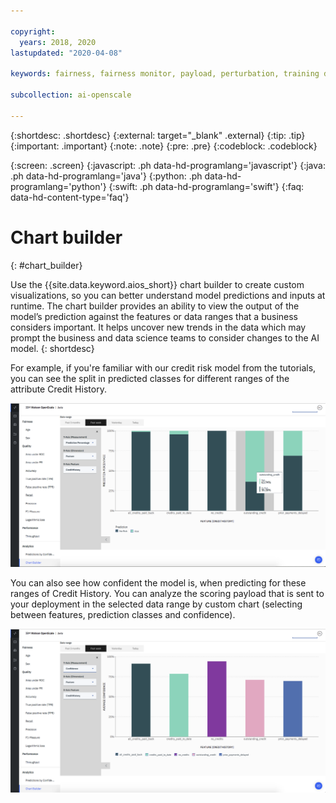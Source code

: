 ```yaml
---

copyright:
  years: 2018, 2020
lastupdated: "2020-04-08"

keywords: fairness, fairness monitor, payload, perturbation, training data, debiased

subcollection: ai-openscale

---
```


{:shortdesc: .shortdesc}
{:external: target="_blank" .external}
{:tip: .tip}
{:important: .important}
{:note: .note}
{:pre: .pre}
{:codeblock: .codeblock}

{:screen: .screen}
{:javascript: .ph data-hd-programlang='javascript'}
{:java: .ph data-hd-programlang='java'}
{:python: .ph data-hd-programlang='python'}
{:swift: .ph data-hd-programlang='swift'}
{:faq: data-hd-content-type='faq'}

# Chart builder
{: #chart_builder}

Use the {{site.data.keyword.aios_short}} chart builder to create custom visualizations, so you can better understand model predictions and inputs at runtime. The chart builder provides an ability to view the output of the model’s prediction against the features or data ranges that a business considers important. It helps uncover new trends in the data which may prompt the business and data science teams to consider changes to the AI model. 
{: shortdesc}

For example, if you're familiar with our credit risk model from the tutorials, you can see the split in predicted classes for different ranges of the attribute Credit History. 

   ![a chart that shows feature prediction for gender by the feature age](images/wos_by_custom_chart.png)
      
   You can also see how confident the model is, when predicting for these ranges of Credit History. You can analyze the scoring payload that is sent to your deployment in the selected data range by custom chart (selecting between features, prediction classes and confidence).

   ![a chart that shows feature prediction for gender by the feature age](images/wos_by_custom_chart002.png)
   
